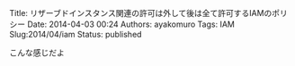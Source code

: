 Title: リザーブドインスタンス関連の許可は外して後は全て許可するIAMのポリシー
Date: 2014-04-03 00:24
Authors: ayakomuro
Tags:  IAM
Slug:2014/04/iam
Status: published

こんな感じだよ

